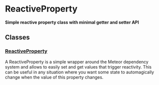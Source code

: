 # ReactiveProperty

**Simple reactive property class with minimal getter and setter API**

## Classes

### [ReactiveProperty](ReactiveProperty.html)

A ReactiveProperty is a simple wrapper around the Meteor dependency system
and allows to easily set and get values that trigger reactivity. This can
be useful in any situation where you want some state to automagically change
when the value of this property changes.